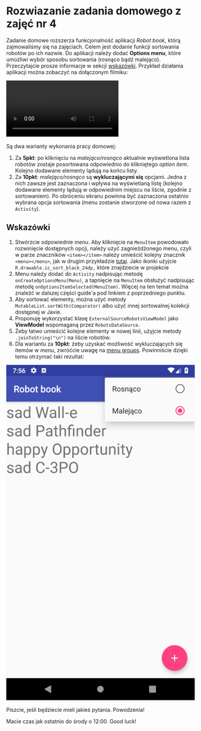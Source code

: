 # Rozwiazanie zadania domowego z zajęć nr 4

Zadanie domowe rozszerza funkcjonalność aplikacji *Robot book*, którą zajmowaliśmy się na zajęciach. Celem jest dodanie funkcji sortowania robotów po ich nazwie.
Do aplikacji należy dodać **Options menu**, które umożliwi wybór sposobu sortowania (rosnąco bądź malejąco). Przeczytajcie prosze informacje w sekcji [wskazówki](#Wskazówki).
Przykład działania aplikacji można zobaczyć na dołączonym filmiku:

![Apka](screens/app.mp4)

Są dwa warianty wykonania pracy domowej:

1. Za **5pkt**: po kliknięciu na *malejąco/rosnąco* aktualnie wyświetlona lista robotów zostaje posortowana odpowiednio do klikniętego *option item*. Kolejno dodawane elementy lądują na końcu listy.
2. Za **10pkt**: *malejąco/rosnąco* są **wykluczającymi się** opcjami. Jedna z nich zawsze jest zaznaczona i wpływa na wyświetlaną listę (kolejno dodawane elementy lądują w odpowiednim miejscu na liście, zgodnie z sortowaniem). Po obróceniu ekranu powinna być zaznaczona ostatnio wybrana opcja sortowania (menu zostanie stworzone od nowa razem z `Activity`).

## Wskazówki

1. Stwórzcie odpowiednie *menu*. Aby kliknięcie na `MenuItem` powodowało rozwinięcie dostępnych opcji, należy użyć zagnieżdżonego menu, czyli w parze znaczników `<item></item>` należy umieścić kolejny znacznik `<menu></menu>`, jak w drugim przykładzie [tutaj](https://developer.android.com/guide/topics/ui/menus.html#xml). Jako ikonki użyjcie `R.drawable.ic_sort_black_24dp,` które znajdziecie w projekcie
2. Menu należy dodać do `Activity` nadpisując metodę `onCreateOptionsMenu(Menu)`, a tapnięcie na `MenuItem` obsłużyć nadpisując metodę `onOptionsItemSelected(MenuItem)`. Więcej na ten temat można znaleźć w dalszej części guide'a pod linkiem z poprzedniego punktu.
3. Aby sortować elementy, można użyć metody `MutableList.sortWith(Comparator)` albo użyć innej sortowalnej kolekcji dostępnej w Javie.
4. Proponuję wykorzystać klasę `ExternalSourceRobotsViewModel` jako **ViewModel** wspomaganą przez `RobotsDataSource`.
5. Żeby łatwo umieścić kolejne elementy w nowej linii, użyjcie metody `.joinToString("\n")` na liście robotów.
6. Dla wariantu za **10pkt**: żeby uzyskać możliwość wykluczających się itemów w *menu*, zwróćcie uwagę na [menu groups](https://developer.android.com/guide/topics/ui/menus#checkable). Powinniście dzięki temu otrzymać taki rezultat:

![Menu with radio buttons](screens/sorting_menu.png)


Piszcie, jeśli będziecie mieli jakieś pytania. Powodzenia!

Macie czas jak ostatnio do środy o 12:00. Good luck!
